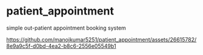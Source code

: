 # patient_appointment
simple out-patient appointment booking system


https://github.com/manojkumar5251/patient_appointment/assets/26615782/8e9a9c5f-d0bd-4ea2-b8c6-2556e05549b1

